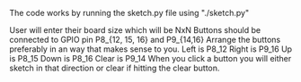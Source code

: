 The code works by running the sketch.py file using "./sketch.py"

User will enter their board size which will be NxN
Buttons should be connected to GPIO pin P8_{12, 15, 16} and P9_{14,16}
Arrange the buttons preferably in an way that makes sense to you. 
Left is P8_12
Right is P9_16
Up is P8_15
Down is P8_16
Clear is P9_14
When you click a button you will either sketch in that direction or clear if hitting the clear button. 
